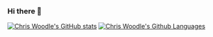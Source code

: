 ### Hi there 🥳

[![Chris Woodle's GitHub stats](https://github-readme-stats.vercel.app/api?username=chriswoodle&count_private=true&show_icons=true&layout=compact&theme=dark)](https://github.com/chriswoodle/github-readme-stats)
[![Chris Woodle's Github Languages](https://github-readme-stats.vercel.app/api/top-langs/?username=chriswoodle&layout=compact&theme=dark)](https://github.com/chriswoodle/github-readme-stats)
